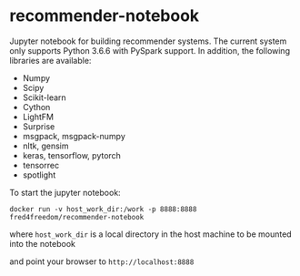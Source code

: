 # recommender-notebook
Jupyter notebook for building recommender systems. The current system only supports Python 3.6.6 with PySpark support. 
In addition, the following libraries are available:

- Numpy
- Scipy
- Scikit-learn
- Cython
- LightFM
- Surprise
- msgpack, msgpack-numpy
- nltk, gensim
- keras, tensorflow, pytorch
- tensorrec
- spotlight

To start the jupyter notebook:

```
docker run -v host_work_dir:/work -p 8888:8888 fred4freedom/recommender-notebook 
```

where `host_work_dir` is a local directory in the host machine to be mounted into the notebook

and point your browser to `http://localhost:8888`

